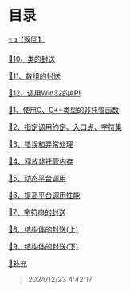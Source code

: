 # 目录  


[👈【返回】](/--Catalog--/dotnet/互操作/--Catalog--互操作)  


[📜10、类的封送](/dotnet/互操作/平台调用技术/10、类的封送)  

[📜11、数组的封送](/dotnet/互操作/平台调用技术/11、数组的封送)  

[📜12、调用Win32的API](/dotnet/互操作/平台调用技术/12、调用Win32的API)  

[📜1、使用C、C++类型的非托管函数](/dotnet/互操作/平台调用技术/1、使用C、C++类型的非托管函数)  

[📜2、指定调用约定、入口点、字符集](/dotnet/互操作/平台调用技术/2、指定调用约定、入口点、字符集)  

[📜3、错误和异常处理](/dotnet/互操作/平台调用技术/3、错误和异常处理)  

[📜4、释放非托管内存](/dotnet/互操作/平台调用技术/4、释放非托管内存)  

[📜5、动态平台调用](/dotnet/互操作/平台调用技术/5、动态平台调用)  

[📜6、提高平台调用性能](/dotnet/互操作/平台调用技术/6、提高平台调用性能)  

[📜7、字符串的封送](/dotnet/互操作/平台调用技术/7、字符串的封送)  

[📜8、结构体的封送(上)](/dotnet/互操作/平台调用技术/8、结构体的封送(上))  

[📜9、结构体的封送(下)](/dotnet/互操作/平台调用技术/9、结构体的封送(下))  

[📜补充](/dotnet/互操作/平台调用技术/补充)  







> 2024/12/23 4:42:17
